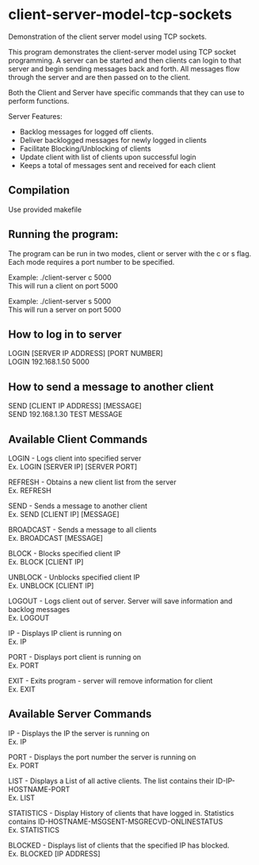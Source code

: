 # client-server-model-tcp-sockets
Demonstration of the client server model using TCP sockets.

This program demonstrates the client-server model using TCP socket programming. A server can be started and then clients can login to that server and begin sending messages back and forth. All messages flow through the server and are then passed on to the client.

Both the Client and Server have specific commands that they can use to perform functions.  

Server Features:  
- Backlog messages for logged off clients.  
- Deliver backlogged messages for newly logged in clients  
- Facilitate Blocking/Unblocking of clients  
- Update client with list of clients upon successful login  
- Keeps a total of messages sent and received for each client

## Compilation
Use provided makefile

## Running the program:
The program can be run in two modes, client or server with the c or s flag. Each mode requires a port number to be specified.

Example: ./client-server c 5000  
This will run a client on port 5000  

Example: ./client-server s 5000  
This will run a server on port 5000  

## How to log in to server
LOGIN [SERVER IP ADDRESS] [PORT NUMBER]  
LOGIN 192.168.1.50 5000  

## How to send a message to another client
SEND [CLIENT IP ADDRESS] [MESSAGE]  
SEND 192.168.1.30 TEST MESSAGE  

## Available Client Commands
LOGIN - Logs client into specified server  
Ex. LOGIN [SERVER IP] [SERVER PORT]  

REFRESH - Obtains a new client list from the server  
Ex. REFRESH  

SEND - Sends a message to another client  
Ex. SEND [CLIENT IP] [MESSAGE]  

BROADCAST - Sends a message to all clients  
Ex. BROADCAST [MESSAGE]  

BLOCK - Blocks specified client IP  
Ex. BLOCK [CLIENT IP]  

UNBLOCK - Unblocks specified client IP  
Ex. UNBLOCK [CLIENT IP]  

LOGOUT - Logs client out of server. Server will save information and backlog messages  
Ex. LOGOUT  

IP - Displays IP client is running on  
Ex. IP

PORT - Displays port client is running on  
Ex. PORT  

EXIT - Exits program - server will remove information for client  
Ex. EXIT



## Available Server Commands
IP - Displays the IP the server is running on  
Ex. IP     

PORT - Displays the port number the server is running on  
Ex. PORT  

LIST - Displays a List of all active clients. The list contains their ID-IP-HOSTNAME-PORT  
Ex. LIST  

STATISTICS - Display History of clients that have logged in. Statistics contains ID-HOSTNAME-MSGSENT-MSGRECVD-ONLINESTATUS  
Ex. STATISTICS  

BLOCKED - Displays list of clients that the specified IP has blocked.  
Ex. BLOCKED [IP ADDRESS]  





